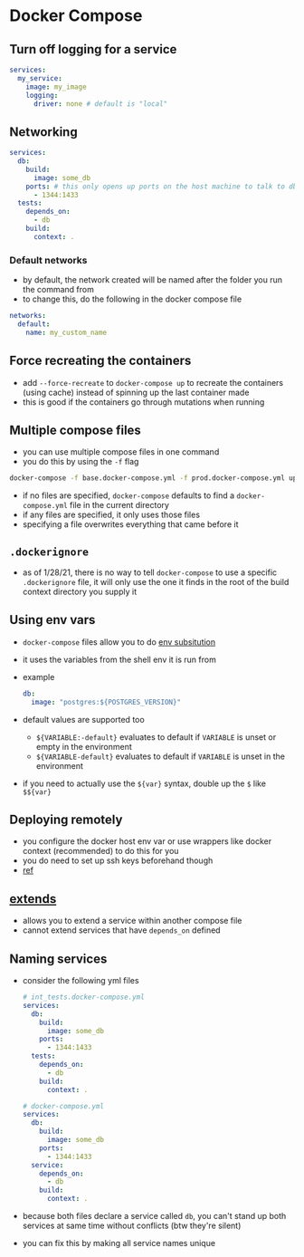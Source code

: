 # Docker Compose

## Turn off logging for a service

```yml
services:
  my_service:
    image: my_image
    logging:
      driver: none # default is "local"
```

## Networking

```yml
services:
  db:
    build:
      image: some_db
    ports: # this only opens up ports on the host machine to talk to db in this case, it doesn't affect what ports other containers like test can access
      - 1344:1433
  tests:
    depends_on:
      - db
    build:
      context: .
```

### Default networks

- by default, the network created will be named after the folder you run the command from
- to change this, do the following in the docker compose file

```yml
networks:
  default:
    name: my_custom_name
```

## Force recreating the containers

- add `--force-recreate` to `docker-compose up` to recreate the containers (using cache) instead of spinning up the last container made
- this is good if the containers go through mutations when running

## Multiple compose files

- you can use multiple compose files in one command
- you do this by using the `-f` flag

```bash
docker-compose -f base.docker-compose.yml -f prod.docker-compose.yml up
```

- if no files are specified, `docker-compose` defaults to find a `docker-compose.yml` file in the current directory
- if any files are specified, it only uses those files
- specifying a file overwrites everything that came before it

## `.dockerignore`

- as of 1/28/21, there is no way to tell `docker-compose` to use a specific `.dockerignore` file, it will only use the one it finds in the root of the build context directory you supply it

## Using env vars

- `docker-compose` files allow you to do [env subsitution](https://docs.docker.com/compose/compose-file/compose-file-v3/#variable-substitution)
- it uses the variables from the shell env it is run from
- example

  ```yml
  db:
    image: "postgres:${POSTGRES_VERSION}"
  ```

- default values are supported too
  - `${VARIABLE:-default}` evaluates to default if `VARIABLE` is unset or empty in the environment
  - `${VARIABLE-default}` evaluates to default if `VARIABLE` is unset in the environment
- if you need to actually use the `${var}` syntax, double up the `$` like `$${var}`

## Deploying remotely

- you configure the docker host env var or use wrappers like docker context (recommended) to do this for you
- you do need to set up ssh keys beforehand though
- [ref](https://www.docker.com/blog/how-to-deploy-on-remote-docker-hosts-with-docker-compose/)

## [extends](https://docs.docker.com/compose/extends/)

- allows you to extend a service within another compose file
- cannot extend services that have `depends_on` defined

## Naming services

- consider the following yml files

  ```yml
  # int_tests.docker-compose.yml
  services:
    db:
      build:
        image: some_db
      ports:
        - 1344:1433
    tests:
      depends_on:
        - db
      build:
        context: .
  ```

  ```yml
  # docker-compose.yml
  services:
    db:
      build:
        image: some_db
      ports:
        - 1344:1433
    service:
      depends_on:
        - db
      build:
        context: .
  ```

- because both files declare a service called `db`, you can't stand up both services at same time without conflicts (btw they're silent)
- you can fix this by making all service names unique
